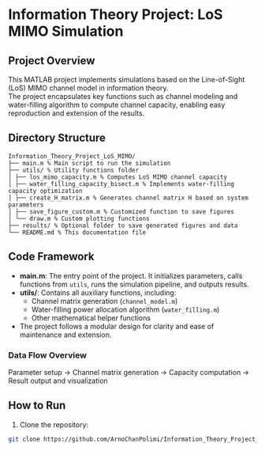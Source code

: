# Information Theory Project: LoS MIMO Simulation

## Project Overview
This MATLAB project implements simulations based on the Line-of-Sight (LoS) MIMO channel model in information theory.  
The project encapsulates key functions such as channel modeling and water-filling algorithm to compute channel capacity, enabling easy reproduction and extension of the results.

## Directory Structure
```
Information_Theory_Project_LoS_MIMO/
├── main.m % Main script to run the simulation
├── utils/ % Utility functions folder
│ ├── los_mimo_capacity.m % Computes LoS MIMO channel capacity
│ ├── water_filling_capacity_bisect.m % Implements water-filling capacity optimization
│ ├── create_H_matrix.m % Generates channel matrix H based on system parameters
│ ├── save_figure_custom.m % Customized function to save figures
│ └── draw.m % Custom plotting functions
├── results/ % Optional folder to save generated figures and data
└── README.md % This documentation file
```

## Code Framework
- **main.m**: The entry point of the project. It initializes parameters, calls functions from `utils`, runs the simulation pipeline, and outputs results.
- **utils/**: Contains all auxiliary functions, including:
  - Channel matrix generation (`channel_model.m`)
  - Water-filling power allocation algorithm (`water_filling.m`)
  - Other mathematical helper functions
- The project follows a modular design for clarity and ease of maintenance and extension.

### Data Flow Overview
Parameter setup → Channel matrix generation → Capacity computation → Result output and visualization

## How to Run
1. Clone the repository:
```bash
git clone https://github.com/ArnoChanPolimi/Information_Theory_Project_LoS_MIMO.git
